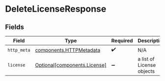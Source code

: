 # DeleteLicenseResponse


## Fields

| Field                                                              | Type                                                               | Required                                                           | Description                                                        |
| ------------------------------------------------------------------ | ------------------------------------------------------------------ | ------------------------------------------------------------------ | ------------------------------------------------------------------ |
| `http_meta`                                                        | [components.HTTPMetadata](../../models/components/httpmetadata.md) | :heavy_check_mark:                                                 | N/A                                                                |
| `license`                                                          | [Optional[components.License]](../../models/components/license.md) | :heavy_minus_sign:                                                 | a list of License objects                                          |